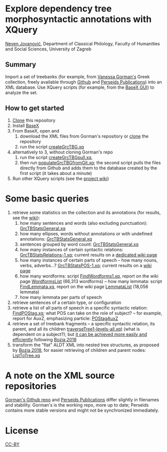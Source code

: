 # Explore dependency tree morphosyntactic annotations with XQuery

[Neven Jovanović](orcid.org/0000-0002-9119-399X), Department of Classical Philology, Faculty of Humanities and Social Sciences, University of Zagreb

## Summary

Import a set of treebanks (for example, from [Vanessa Gorman's](https://history.unl.edu/vanessa-b-gorman) Greek collection, freely available through [Github](https://github.com/vgorman1/Greek-Dependency-Trees/tree/master/xml%20versions) and [Perseids Publications](https://perseids-publications.github.io/gorman-trees/)) into an XML database. Use XQuery scripts (for example, from the [BaseX GUI](http://docs.basex.org/wiki/Graphical_User_Interface)) to analyze the set.

## How to get started

1. [Clone](https://help.github.com/en/articles/cloning-a-repository) this repository
2. Install [BaseX](http://basex.org/)
3. From BaseX, open and 
   1. download the XML files from Gorman's repository or [clone](https://help.github.com/en/articles/cloning-a-repository) the repository
   2. run the script [createGrcTBG.xq](https://github.com/nevenjovanovic/explore-treebanks-xquery/blob/master/xq/createGrcTBG.xq)
4. alternatively to 3, without cloning Gorman's repo 
   1. run the script [createGrcTBGpull.xq](https://github.com/nevenjovanovic/explore-treebanks-xquery/blob/master/xq/createGrcTBGpull.xq),
   2. then run  [populateGrcTBGfromGit.xq](https://github.com/nevenjovanovic/explore-treebanks-xquery/blob/master/xq/populateGrcTBGfromGit.xq); the second script pulls the files directly from Github and adds them to the database created by the first script (it takes about a minute)
4. Run other XQuery scripts (see the [project wiki](https://github.com/nevenjovanovic/explore-treebanks-xquery/wiki))

# Some basic queries

1. retrieve some statistics on the collection and its annotations (for results, see the [wiki](https://github.com/nevenjovanovic/explore-treebanks-xquery/wiki)): 
   1. how many sentences and words (also excluding punctuation): [GrcTBStatsGeneral.xq](https://github.com/nevenjovanovic/explore-treebanks-xquery/blob/master/xq/GrcTBStatsGeneral.xq)
   2. how many ellipses, words without annotations or with undefined annotations: [GrcTBStatsGeneral.xq](https://github.com/nevenjovanovic/explore-treebanks-xquery/blob/master/xq/GrcTBStatsGeneral.xq)
   3. sentences grouped by word count: [GrcTBStatsGeneral.xq](https://github.com/nevenjovanovic/explore-treebanks-xquery/blob/master/xq/GrcTBStatsGeneral.xq)
   4. how many instances of certain syntactic relations: [GrcTBStatsRelations-1.xq](https://github.com/nevenjovanovic/explore-treebanks-xquery/blob/master/xq/GrcTBStatsRelations-1.xq); current results on a [dedicated wiki page](https://github.com/nevenjovanovic/explore-treebanks-xquery/wiki/StatsRelations)
   5. how many instances of certain parts of speech – how many nouns, verbs, adverbs...? [GrcTBStatsPOS-1.xq](https://github.com/nevenjovanovic/explore-treebanks-xquery/blob/master/xq/GrcTBStatsPOS-1.xq); current results on a [wiki page](https://github.com/nevenjovanovic/explore-treebanks-xquery/wiki/StatsPOS)
   6. how many wordforms: script [FindWordforms1.xq](https://github.com/nevenjovanovic/explore-treebanks-xquery/blob/master/xq/FindWordforms1.xq), report on the wiki page [WordformsList](https://github.com/nevenjovanovic/explore-treebanks-xquery/wiki/WordformsList) (66,313 wordforms) – how many lemmata: script [FindLemmata.xq](https://github.com/nevenjovanovic/explore-treebanks-xquery/blob/master/xq/FindLemmata.xq), report on the wiki page [LemmataList](https://github.com/nevenjovanovic/explore-treebanks-xquery/wiki/LemmataList) (18,056 lemmata)
   7. how many lemmata per parts of speech
2. retrieve sentences of a certain type, or configuration
3. retrieve a list of all parts of speech in a specific syntactic relation: [FindPOStag.xq](https://github.com/nevenjovanovic/explore-treebanks-xquery/blob/master/xq/FindPOStag.xq); what POS can take on the role of subject? – for example, report for AuxZ, emphasizing particle: [POStagAuxZ](https://github.com/nevenjovanovic/explore-treebanks-xquery/wiki/POStagAuxZ)
4. retrieve a set of treebank fragments – a specific syntactic relation, its parent, and all its children [traverseTree1-levels-all.xq)](https://github.com/nevenjovanovic/explore-treebanks-xquery/blob/master/xq/traverseTree1-levels-all.xq) (what is dependent on a subject?); but [it can be achieved more easily and efficiently](https://github.com/nevenjovanovic/explore-treebanks-xquery/wiki/TransformListToTree) following [Bozia 2018](https://nbn-resolving.org/urn:nbn:de:bsz:15-qucosa2-319358)
5. transform the "flat" ALDT XML into nested tree structures, as proposed by [Bozia 2018](https://nbn-resolving.org/urn:nbn:de:bsz:15-qucosa2-319358), for easier retrieving of children and parent nodes: [ListToTree.xq](https://github.com/nevenjovanovic/explore-treebanks-xquery/blob/master/xq/ListToTree.xq)

# A note on the XML source repositories

[Gorman's Github repo](https://github.com/vgorman1/Greek-Dependency-Trees/tree/master/xml%20versions) and [Perseids Publications](https://perseids-publications.github.io/gorman-trees/) differ slightly in filenames and stability. Gorman's is the working repo, more up to date; Perseids contains more stable versions and might not be synchronized immediately.

# License

[CC-BY](LICENSE.md)
